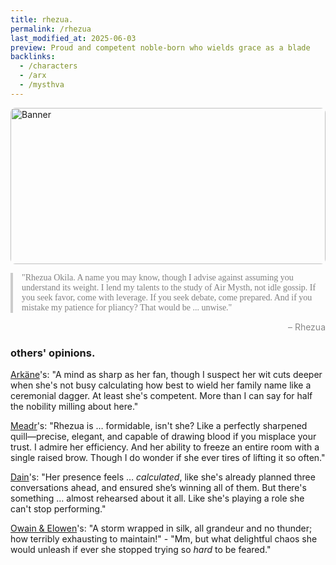 ```yaml
---
title: rhezua.
permalink: /rhezua
last_modified_at: 2025-06-03
preview: Proud and competent noble-born who wields grace as a blade
backlinks:
  - /characters
  - /arx
  - /mysthva
---
```

<div style="position:relative;width:100%;height:250px;overflow:hidden;border-radius:8px;">
  <img src="{{ site.baseurl }}/assets/1228244126.webp" alt="Banner" style="width:100%;height:100%;object-fit:cover;object-position:top;position:absolute;top:0;left:0;z-index:1;">
  <div style="position:absolute;top:-1000px;left:-1000px;width:3000px;height:3000px;background:linear-gradient(135deg, rgba(255,255,255,0) 45%, rgba(255,255,255,0.15) 50%, rgba(255,255,255,0) 55%);animation:shimmer 2.5s linear infinite;z-index:2;pointer-events:none;"></div>
</div>

<style>
@keyframes shimmer {
  0%   { transform: translate(-1500px, -1500px); }
  100% { transform: translate(1500px, 1500px); }
}
</style>

<div style="font-family: Georgia, serif; font-size: 1em; color: #808080; border-left: 4px solid #ccc; padding-left: 1em; margin: 1em 0;">"Rhezua Okila. A name you may know, though I advise against assuming you understand its weight. I lend my talents to the study of Air Mysth, not idle gossip. If you seek favor, come with leverage. If you seek debate, come prepared. And if you mistake my patience for pliancy? That would be ... unwise."</div>
<span style="display: block; margin-top: 0.5em; text-align: right; color: #888;">– Rhezua</span>

### others' opinions.
[Arkäne](/av-archive/arkane)'s: "A mind as sharp as her fan, though I suspect her wit cuts deeper when she's not busy calculating how best to wield her family name like a ceremonial dagger. At least she's competent. More than I can say for half the nobility milling about here."

[Meadr](/av-archive/meadr)'s: "Rhezua is … formidable, isn't she? Like a perfectly sharpened quill—precise, elegant, and capable of drawing blood if you misplace your trust. I admire her efficiency. And her ability to freeze an entire room with a single raised brow. Though I do wonder if she ever tires of lifting it so often."

[Dain](/av-archive/dain)'s: "Her presence feels … *calculated*, like she's already planned three conversations ahead, and ensured she’s winning all of them. But there's something … almost rehearsed about it all. Like she's playing a role she can't stop performing."

[Owain & Elowen](/av-archive/owain&elowen)'s: "A storm wrapped in silk, all grandeur and no thunder; how terribly exhausting to maintain!" - "Mm, but what delightful chaos she would unleash if ever she stopped trying so *hard* to be feared."
